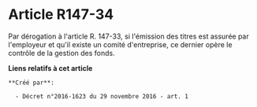 # Article R147-34

Par  dérogation à l'article R. 147-33, si l'émission des titres est assurée  par l'employeur et qu'il existe un comité
d'entreprise, ce dernier opère  le contrôle de la gestion des fonds.

**Liens relatifs à cet article**

	**Créé par**:

	  - Décret n°2016-1623 du 29 novembre 2016 - art. 1
